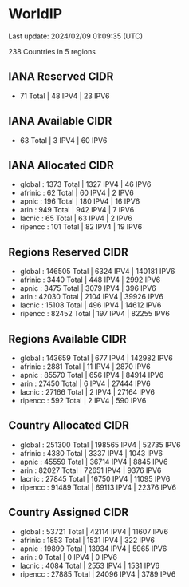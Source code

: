 # WorldIP

Last update: 2024/02/09 01:09:35 (UTC)

238 Countries in 5 regions

## IANA Reserved CIDR

- 71 Total | 48 IPV4 | 23 IPV6

## IANA Available CIDR

- 63 Total | 3 IPV4 | 60 IPV6

## IANA Allocated CIDR

- global : 1373 Total | 1327 IPV4 | 46 IPV6
- afrinic : 62 Total | 60 IPV4 | 2 IPV6
- apnic : 196 Total | 180 IPV4 | 16 IPV6
- arin : 949 Total | 942 IPV4 | 7 IPV6
- lacnic : 65 Total | 63 IPV4 | 2 IPV6
- ripencc : 101 Total | 82 IPV4 | 19 IPV6

## Regions Reserved CIDR

- global : 146505 Total | 6324 IPV4 | 140181 IPV6
- afrinic : 3440 Total | 448 IPV4 | 2992 IPV6
- apnic : 3475 Total | 3079 IPV4 | 396 IPV6
- arin : 42030 Total | 2104 IPV4 | 39926 IPV6
- lacnic : 15108 Total | 496 IPV4 | 14612 IPV6
- ripencc : 82452 Total | 197 IPV4 | 82255 IPV6

## Regions Available CIDR

- global : 143659 Total | 677 IPV4 | 142982 IPV6
- afrinic : 2881 Total | 11 IPV4 | 2870 IPV6
- apnic : 85570 Total | 656 IPV4 | 84914 IPV6
- arin : 27450 Total | 6 IPV4 | 27444 IPV6
- lacnic : 27166 Total | 2 IPV4 | 27164 IPV6
- ripencc : 592 Total | 2 IPV4 | 590 IPV6

## Country Allocated CIDR

- global : 251300 Total | 198565 IPV4 | 52735 IPV6
- afrinic : 4380 Total | 3337 IPV4 | 1043 IPV6
- apnic : 45559 Total | 36714 IPV4 | 8845 IPV6
- arin : 82027 Total | 72651 IPV4 | 9376 IPV6
- lacnic : 27845 Total | 16750 IPV4 | 11095 IPV6
- ripencc : 91489 Total | 69113 IPV4 | 22376 IPV6

## Country Assigned CIDR

- global : 53721 Total | 42114 IPV4 | 11607 IPV6
- afrinic : 1853 Total | 1531 IPV4 | 322 IPV6
- apnic : 19899 Total | 13934 IPV4 | 5965 IPV6
- arin : 0 Total | 0 IPV4 | 0 IPV6
- lacnic : 4084 Total | 2553 IPV4 | 1531 IPV6
- ripencc : 27885 Total | 24096 IPV4 | 3789 IPV6
